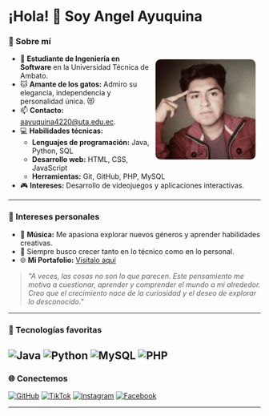 # ¡Hola! 👋 Soy **Angel Ayuquina**  

### 🎯 Sobre mí
<img src="fotoUta.jpg" align="right" width="200" style="margin: 10px; border-radius: 10px;" />

- 💼 **Estudiante de Ingeniería en Software** en la Universidad Técnica de Ambato.  
- 🐱 **Amante de los gatos:** Admiro su elegancia, independencia y personalidad única. 😻  
- 📫 **Contacto:** [aayuquina4220@uta.edu.ec](mailto:aayuquina4220@uta.edu.ec).  
- 💻 **Habilidades técnicas:**  
  - **Lenguajes de programación:** Java, Python, SQL  
  - **Desarrollo web:** HTML, CSS, JavaScript  
  - **Herramientas:** Git, GitHub, PHP, MySQL  
- 🎮 **Intereses:** Desarrollo de videojuegos y aplicaciones interactivas.  

---

### 🎵 Intereses personales  
- 🎸 **Música:** Me apasiona explorar nuevos géneros y aprender habilidades creativas.  
- 🌱 Siempre busco crecer tanto en lo técnico como en lo personal.  
- 🌐 **Mi Portafolio:** [Visítalo aquí](https://t1angel4220.github.io/)

> _"A veces, las cosas no son lo que parecen. Este pensamiento me motiva a cuestionar, aprender y comprender el mundo a mi alrededor. Creo que el crecimiento nace de la curiosidad y el deseo de explorar lo desconocido."_

---
### 🚀 Tecnologías favoritas  
![Java](https://img.shields.io/badge/Java-%23ED8B00.svg?style=for-the-badge&logo=java&logoColor=white)  ![Python](https://img.shields.io/badge/Python-%233776AB.svg?style=for-the-badge&logo=python&logoColor=white)  ![MySQL](https://img.shields.io/badge/MySQL-%2300f.svg?style=for-the-badge&logo=mysql&logoColor=white) ![PHP](https://img.shields.io/badge/PHP-%23777BB4.svg?style=for-the-badge&logo=php&logoColor=white)  
---

### 🌐 Conectemos  
[![GitHub](https://img.shields.io/badge/GitHub-%2312100E.svg?style=for-the-badge&logo=github&logoColor=white)](https://github.com/T1Angel4220)  [![TikTok](https://img.shields.io/badge/TikTok-%23000000.svg?style=for-the-badge&logo=tiktok&logoColor=white)](https://www.tiktok.com/@engel_kiske)  [![Instagram](https://img.shields.io/badge/Instagram-%23E4405F.svg?style=for-the-badge&logo=instagram&logoColor=white)](https://www.instagram.com/derhalloman21)  [![Facebook](https://img.shields.io/badge/Facebook-%231877F2.svg?style=for-the-badge&logo=facebook&logoColor=white)](https://www.facebook.com/angel.ayuquina123/)  

---

